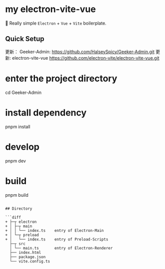 # my electron-vite-vue

🥳 Really simple `Electron` + `Vue` + `Vite` boilerplate.

## Quick Setup

更新： Geeker-Admin:
https://github.com/HalseySpicy/Geeker-Admin.git
更新: electron-vite-vue
https://github.com/electron-vite/electron-vite-vue.git

# enter the project directory
cd Geeker-Admin

# install dependency
pnpm install

# develop
pnpm dev
# build
pnpm build
```

## Directory

```diff
+ ├─┬ electron
+ │ ├─┬ main
+ │ │ └── index.ts    entry of Electron-Main
+ │ └─┬ preload
+ │   └── index.ts    entry of Preload-Scripts
  ├─┬ src
  │ └── main.ts       entry of Electron-Renderer
  ├── index.html
  ├── package.json
  └── vite.config.ts
```
